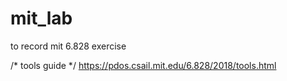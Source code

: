 # mit_lab
to record mit 6.828 exercise

/* tools guide */
    https://pdos.csail.mit.edu/6.828/2018/tools.html


